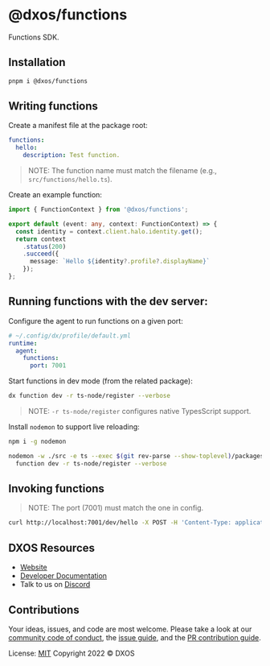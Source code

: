 # @dxos/functions

Functions SDK.

## Installation

```bash
pnpm i @dxos/functions
```

## Writing functions

Create a manifest file at the package root:

```yaml
functions:
  hello:
    description: Test function.
```

> NOTE: The function name must match the filename (e.g., `src/functions/hello.ts`).

Create an example function:

```ts
import { FunctionContext } from '@dxos/functions';

export default (event: any, context: FunctionContext) => {
  const identity = context.client.halo.identity.get();
  return context
    .status(200)
    .succeed({ 
      message: `Hello ${identity?.profile?.displayName}` 
    });
};
```

## Running functions with the dev server:

Configure the agent to run functions on a given port:

```yaml
# ~/.config/dx/profile/default.yml
runtime:
  agent:
    functions:
      port: 7001
```

Start functions in dev mode (from the related package):

```bash
dx function dev -r ts-node/register --verbose
```

> NOTE: `-r ts-node/register` configures native TypesScript support.

Install `nodemon` to support live reloading:

```bash
npm i -g nodemon

nodemon -w ./src -e ts --exec $(git rev-parse --show-toplevel)/packages/devtools/cli/bin/dev \
  function dev -r ts-node/register --verbose
```

## Invoking functions

> NOTE: The port (7001) must match the one in config.

```bash
curl http://localhost:7001/dev/hello -X POST -H 'Content-Type: application/json' -w '\n' --data '{ "message": "Hello World!" }' 
```

## DXOS Resources

- [Website](https://dxos.org)
- [Developer Documentation](https://docs.dxos.org)
- Talk to us on [Discord](https://dxos.org/discord)

## Contributions

Your ideas, issues, and code are most welcome. Please take a look at our [community code of conduct](https://github.com/dxos/dxos/blob/main/CODE_OF_CONDUCT.md), the [issue guide](https://github.com/dxos/dxos/blob/main/CONTRIBUTING.md#submitting-issues), and the [PR contribution guide](https://github.com/dxos/dxos/blob/main/CONTRIBUTING.md#submitting-prs).

License: [MIT](./LICENSE) Copyright 2022 © DXOS
